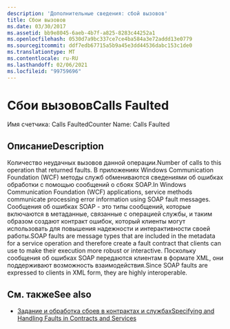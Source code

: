 ```yaml
---
description: 'Дополнительные сведения: сбой вызовов'
title: Сбои вызовов
ms.date: 03/30/2017
ms.assetid: bb9e8045-6aeb-4b7f-a825-8283c44252a1
ms.openlocfilehash: 0530d7a9bc337ce7ce4ba584a3e72addd13e0779
ms.sourcegitcommit: ddf7edb67715a5b9a45e3dd44536dabc153c1de0
ms.translationtype: MT
ms.contentlocale: ru-RU
ms.lasthandoff: 02/06/2021
ms.locfileid: "99759696"
---
```

# <a name="calls-faulted"></a><span data-ttu-id="6db87-103">Сбои вызовов</span><span class="sxs-lookup"><span data-stu-id="6db87-103">Calls Faulted</span></span>

<span data-ttu-id="6db87-104">Имя счетчика: Calls Faulted</span><span class="sxs-lookup"><span data-stu-id="6db87-104">Counter Name: Calls Faulted</span></span>  
  
## <a name="description"></a><span data-ttu-id="6db87-105">Описание</span><span class="sxs-lookup"><span data-stu-id="6db87-105">Description</span></span>  

 <span data-ttu-id="6db87-106">Количество неудачных вызовов данной операции.</span><span class="sxs-lookup"><span data-stu-id="6db87-106">Number of calls to this operation that returned faults.</span></span> <span data-ttu-id="6db87-107">В приложениях Windows Communication Foundation (WCF) методы служб обмениваются сведениями об ошибках обработки с помощью сообщений о сбоях SOAP.</span><span class="sxs-lookup"><span data-stu-id="6db87-107">In Windows Communication Foundation (WCF) applications, service methods communicate processing error information using SOAP fault messages.</span></span> <span data-ttu-id="6db87-108">Сообщения об ошибках SOAP - это типы сообщений, которые включаются в метаданные, связанные с операцией службы, и таким образом создают контракт ошибок, который клиенты могут использовать для повышения надежности и интерактивности своей работы.</span><span class="sxs-lookup"><span data-stu-id="6db87-108">SOAP faults are message types that are included in the metadata for a service operation and therefore create a fault contract that clients can use to make their execution more robust or interactive.</span></span> <span data-ttu-id="6db87-109">Поскольку сообщения об ошибках SOAP передаются клиентам в формате XML, они поддерживают возможность взаимодействия.</span><span class="sxs-lookup"><span data-stu-id="6db87-109">Since SOAP faults are expressed to clients in XML form, they are highly interoperable.</span></span>  
  
## <a name="see-also"></a><span data-ttu-id="6db87-110">См. также</span><span class="sxs-lookup"><span data-stu-id="6db87-110">See also</span></span>

- [<span data-ttu-id="6db87-111">Задание и обработка сбоев в контрактах и службах</span><span class="sxs-lookup"><span data-stu-id="6db87-111">Specifying and Handling Faults in Contracts and Services</span></span>](../../specifying-and-handling-faults-in-contracts-and-services.md)
